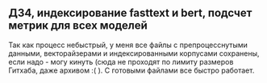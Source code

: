 ## ДЗ4, индексирование fasttext и bert, подсчет метрик для всех моделей
Так как процесс небыстрый, у меня все файлы с препроцесснутыми данными, векторайзерами и индексированными корпусами сохранены, если надо - могу кинуть (сюда не проходят по лимиту размеров Гитхаба, даже архивом :( ). С готовыми файлами все быстро работает.

